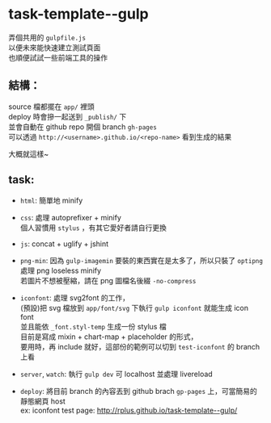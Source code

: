 task-template--gulp
==

弄個共用的 `gulpfile.js`  
以便未來能快速建立測試頁面  
也順便試試一些前端工具的操作

## 結構：  

source 檔都擺在 `app/` 裡頭  
deploy 時會摻一起送到 `_publish/` 下  
並會自動在 github repo 開個 branch `gh-pages`  
可以透過 `http://<username>.github.io/<repo-name>` 看到生成的結果

大概就這樣~


## task:

+ `html`: 簡單地 minify

+ `css`: 處理 autoprefixer + minify  
  個人習慣用 `stylus` ，有其它愛好者請自行更換

+ `js`: concat + uglify + jshint

+ `png-min`: 因為 `gulp-imagemin` 要裝的東西實在是太多了，所以只裝了 `optipng` 處理 png loseless minify  
  若圖片不想被壓縮，請在 png 圖檔名後綴 `-no-compress`

+ `iconfont`: 處理 svg2font 的工作，  
  (預設)把 svg 檔放到 `app/font/svg` 下執行 `gulp iconfont` 就能生成 icon font  
  並且能依 `_font.styl-temp` 生成一份 stylus 檔  
  目前是寫成 mixin + chart-map + placeholder 的形式，  
  要用時，再 include 就好，這部份的範例可以切到 `test-iconfont` 的 branch 上看

+ `server`, `watch`: 執行 `gulp dev` 可 localhost 並處理 livereload

+ `deploy`: 將目前 branch 的內容丟到 github brach `gp-pages` 上，可當簡易的靜態網頁 host  
  ex: iconfont test page: <http://rplus.github.io/task-template--gulp/>
